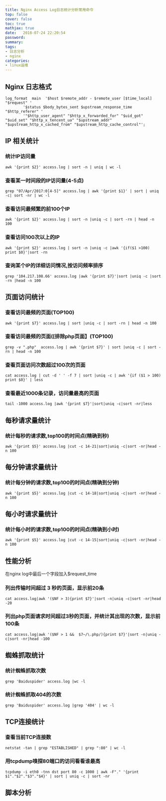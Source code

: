```yaml
---
title: Nginx Access Log日志统计分析常用命令
top: false
cover: false
toc: true
mathjax: true
date:   2018-07-24 22:20:54
password:
summary:
tags:
- 日志分析
- nginx
categories:
- linux运维
---
```


## Nginx 日志格式
```
log_format  main  '$host $remote_addr - $remote_user [$time_local] "$request" '
        '$status $body_bytes_sent $upstream_response_time "$http_referer" '
        '"$http_user_agent" "$http_x_forwarded_for" "$uid_got" "$uid_set" "$http_x_tencent_ua" "$upstream_addr" "$upstream_http_x_cached_from" "$upstream_http_cache_control"';
```

## IP 相关统计

### 统计IP访问量
```
awk '{print $2}' access.log | sort -n | uniq | wc -l
```
### 查看某一时间段的IP访问量(4-5点)
```
grep "07/Apr/2017:0[4-5]" access.log | awk '{print $1}' | sort | uniq -c| sort -nr | wc -l
```
### 查看访问最频繁的前100个IP
```
awk '{print $2}' access.log | sort -n |uniq -c | sort -rn | head -n 100
```
### 查看访问100次以上的IP
```
awk '{print $2}' access.log | sort -n |uniq -c |awk '{if($1 >100) print $0}'|sort -rn
```
### 查询某个IP的详细访问情况,按访问频率排序
```
grep '104.217.108.66' access.log |awk '{print $7}'|sort |uniq -c |sort -rn |head -n 100
```
## 页面访问统计
### 查看访问最频的页面(TOP100)
```
awk '{print $7}' access.log | sort |uniq -c | sort -rn | head -n 100
```
### 查看访问最频的页面([排除php页面】(TOP100)
```
grep -v ".php"  access.log | awk '{print $7}' | sort |uniq -c | sort -rn | head -n 100
```
### 查看页面访问次数超过100次的页面
```
cat access.log | cut -d ' ' -f 7 | sort |uniq -c | awk '{if ($1 > 100) print $0}' | less
```
### 查看最近1000条记录，访问量最高的页面
```
tail -1000 access.log |awk '{print $7}'|sort|uniq -c|sort -nr|less
```
## 每秒请求量统计
### 统计每秒的请求数,top100的时间点(精确到秒)
```
awk '{print $5}' access.log |cut -c 14-21|sort|uniq -c|sort -nr|head -n 100
```
## 每分钟请求量统计
### 统计每分钟的请求数,top100的时间点(精确到分钟)
```
awk '{print $5}' access.log |cut -c 14-18|sort|uniq -c|sort -nr|head -n 100
```
## 每小时请求量统计
### 统计每小时的请求数,top100的时间点(精确到小时)
```
awk '{print $5}' access.log |cut -c 14-15|sort|uniq -c|sort -nr|head -n 100
```
## 性能分析
在nginx log中最后一个字段加入$request_time

### 列出传输时间超过 3 秒的页面，显示前20条
```
cat access.log|awk '($NF > 3){print $7}'|sort -n|uniq -c|sort -nr|head -20
```
### 列出php页面请求时间超过3秒的页面，并统计其出现的次数，显示前100条
```
cat access.log|awk '($NF > 1 &&  $7~/\.php/){print $7}'|sort -n|uniq -c|sort -nr|head -100
```
## 蜘蛛抓取统计
### 统计蜘蛛抓取次数
```
grep 'Baiduspider' access.log |wc -l
```
### 统计蜘蛛抓取404的次数
```
grep 'Baiduspider' access.log |grep '404' | wc -l
```
## TCP连接统计
### 查看当前TCP连接数
```
netstat -tan | grep "ESTABLISHED" | grep ":80" | wc -l
```
### 用tcpdump嗅探80端口的访问看看谁最高
```
tcpdump -i eth0 -tnn dst port 80 -c 1000 | awk -F"." '{print $1"."$2"."$3"."$4}' | sort | uniq -c | sort -nr
```

## 脚本分析
